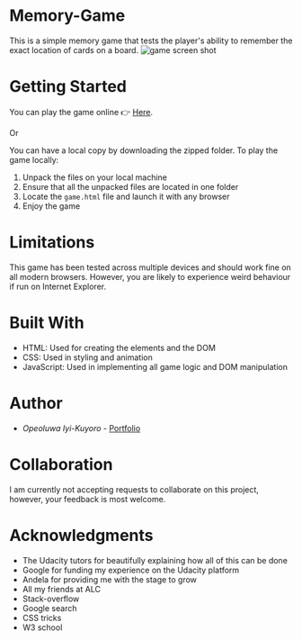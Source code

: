 # Memory-Game
This is a simple memory game that tests the player's ability to remember the exact location of cards on a board.
![game screen shot](https://iyikuyoro.github.io/Memory-Game/img/screen-shot.png)

# Getting Started
You can play the game online :point_right: [Here](https://www.google.com "Play the game").

Or 

You can have a local copy by downloading the zipped folder. To play the game locally:
  1) Unpack the files on your local machine
  2) Ensure that all the unpacked files are located in one folder
  3) Locate the `game.html` file and launch it with any browser
  4) Enjoy the game

# Limitations
This game has been tested across multiple devices and should work fine on all modern browsers. However, you are likely to experience weird behaviour if run on Internet Explorer.

# Built With
  * HTML: Used for creating the elements and the DOM
  * CSS: Used in styling and animation
  * JavaScript: Used in implementing all game logic and DOM manipulation

# Author
  * *Opeoluwa Iyi-Kuyoro* - [Portfolio](https://iyikuyoro.github.io/My-Portfolio/)

# Collaboration
I am currently not accepting requests to collaborate on this project, however, your feedback is most welcome.

# Acknowledgments
  * The Udacity tutors for beautifully explaining how all of this can be done
  * Google for funding my experience on the Udacity platform
  * Andela for providing me with the stage to grow
  * All my friends at ALC
  * Stack-overflow
  * Google search
  * CSS tricks
  * W3 school

